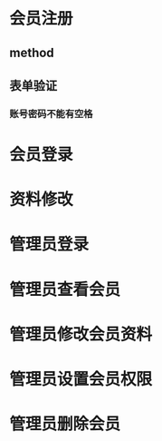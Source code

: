 # 会员注册  
## method
## 表单验证
### 账号密码不能有空格
# 会员登录  
# 资料修改  
# 管理员登录  
# 管理员查看会员  
# 管理员修改会员资料  
# 管理员设置会员权限  
# 管理员删除会员
